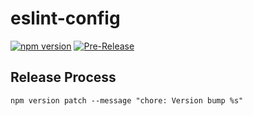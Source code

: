 # eslint-config

[![npm version](https://img.shields.io/npm/v/@oliversalzburg%2Feslint-config)](https://www.npmjs.com/package/@oliversalzburg%2Feslint-config) [![Pre-Release](https://github.com/oliversalzburg/eslint-config/actions/workflows/pre-release.yml/badge.svg)](https://github.com/oliversalzburg/eslint-config/actions/workflows/pre-release.yml)

## Release Process

```
npm version patch --message "chore: Version bump %s"
```
